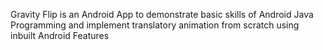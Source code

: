 Gravity Flip is an Android App to demonstrate basic skills of Android Java Programming and implement translatory animation from scratch using inbuilt Android Features
